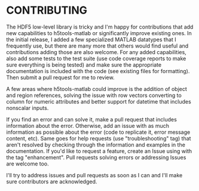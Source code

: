 # CONTRIBUTING

The HDF5 low-level library is tricky and I'm happy for contributions that add new capabilities to h5tools-matlab or significantly improve existing ones. In the initial release, I added a few specialized MATLAB datatypes that I frequently use, but there are many more that others would find useful and contributions adding those are also welcome. For any added capabilities, also add some tests to the test suite (use code coverage reports to make sure everything is being tested) and make sure the appropriate documentation is included with the code (see existing files for formatting). Then submit a pull request for me to review.

A few areas where h5tools-matlab could improve is the addition of object and region references, solving the issue with row vectors converting to column for numeric attributes and better support for datetime that includes nonscalar inputs. 

If you find an error and can solve it, make a pull request that includes information about the error. Otherwise, add an issue with as much information as possible about the error (code to replicate it, error message content, etc). Same goes for help requests (use "troubleshooting" tag) that aren't resolved by checking through the information and examples in the documentation. If you'd like to request a feature, create an Issue using with the tag "enhancement". Pull requests solving errors or addressing Issues are welcome too. 

I'll try to address issues and pull requests as soon as I can and I'll make sure contributors are acknowledged. 
